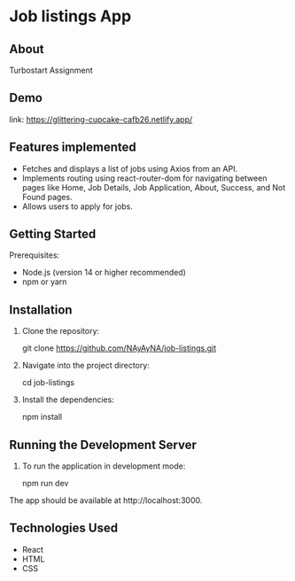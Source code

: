 # Job listings App

## About
Turbostart Assignment

## Demo
  link: https://glittering-cupcake-cafb26.netlify.app/

## Features implemented
* Fetches and displays a list of jobs using Axios from an API.
* Implements routing using react-router-dom for navigating between pages like Home, Job Details, Job Application, About, Success, and Not Found pages.
* Allows users to apply for jobs.

## Getting Started

Prerequisites:

* Node.js (version 14 or higher recommended)
* npm or yarn

## Installation

1. Clone the repository:

   git clone https://github.com/NAyAyNA/job-listings.git

3. Navigate into the project directory:

   cd job-listings

4. Install the dependencies:

   npm install

## Running the Development Server

1. To run the application in development mode:

   npm run dev

The app should be available at http://localhost:3000.

## Technologies Used

* React
* HTML
* CSS


